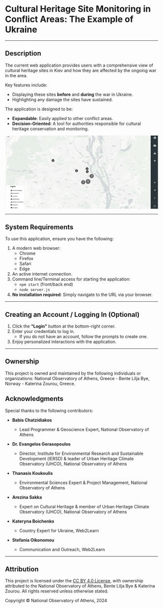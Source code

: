 # **Cultural Heritage Site Monitoring in Conflict Areas: The Example of Ukraine**

---

## **Description**
The current web application provides users with a comprehensive view of cultural heritage sites in Kiev and how they are affected by the ongoing war in the area.

Key features include:
- Displaying these sites **before** and **during** the war in Ukraine.
- Highlighting any damage the sites have sustained.

The application is designed to be:
- **Expandable**: Easily applied to other conflict areas.
- **Decision-Oriented**: A tool for authorities responsible for cultural heritage conservation and monitoring.

  
![Landing Page](landing_page.png)

---

## **System Requirements**
To use this application, ensure you have the following:

1. A modern web browser:
   - Chrome
   - Firefox
   - Safari
   - Edge
2. An active internet connection.
3. Command line/Terminal access for starting the application:
   - `npm start` (front/back end)
   - `node server.js`
4. **No installation required**: Simply navigate to the URL via your browser.

---

## **Creating an Account / Logging In (Optional)**
1. Click the **"Login"** button at the bottom-right corner.
2. Enter your credentials to log in. 
   - If you do not have an account, follow the prompts to create one.
3. Enjoy personalized interactions with the application.

---


## **Ownership**
This project is owned and maintained by the following individuals or organizations:
National Observatory of Athens, Greece - Bente Lilja Bye, Norway - Katerina Zourou, Greece.


## **Acknowledgments**
Special thanks to the following contributors:

- **Babis Chatzidiakos**  
  - Lead Programmer & Geoscience Expert, National Observatory of Athens  

- **Dr. Evangelos Gerasopoulos**  
  - Director, Institute for Environmental Research and Sustainable Development (ΙERSD) & leader of Urban Heritage Climate Observatory (UHCO), National Observatory of Athens  

- **Thanasis Koukoulis**  
  - Environmental Sciences Expert & Project Management, National Observatory of Athens  

- **Arezina Sakka**  
  - Expert on Cultural Heritage & member of Urban Heritage Climate Observatory (UHCO), National Observatory of Athens  

- **Kateryna Boichenko**  
  - Country Expert for Ukraine, Web2Learn  

- **Stefania Oikonomou**  
  - Communication and Outreach, Web2Learn  
  

---

## **Attribution**
This project is licensed under the [CC BY 4.0 License](https://creativecommons.org/licenses/by/4.0/), with ownership attributed to the National Observatory of Athens, Bente Lilja Bye & Katerina Zourou. All rights reserved unless otherwise stated.

Copyright © National Observatory of Athens, 2024 
